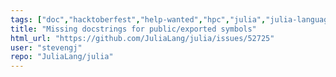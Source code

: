 ```yaml
---
tags: ["doc","hacktoberfest","help-wanted","hpc","julia","julia-language","julialang","machine-learning","numerical","programming-language","science","scientific"]
title: "Missing docstrings for public/exported symbols"
html_url: "https://github.com/JuliaLang/julia/issues/52725"
user: "stevengj"
repo: "JuliaLang/julia"
---
```


